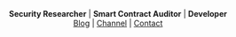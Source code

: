 <div align="center">
  <b>Security Researcher</b> | <b>Smart Contract Auditor</b> | <b>Developer</b>
  <br>
  <a href="https://k4yt3x.com">Blog</a> | <a href="https://t.me/k3yt4x">Channel</a> | <a href="https://k4yt3x.com/about/#contact">Contact</a>
</div>
<br>
